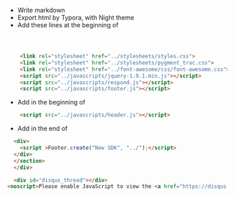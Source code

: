 - Write markdown
- Export html by Typora, with Night theme
- Add these lines at the beginning of <header>
```html
    <link rel="stylesheet" href="../stylesheets/styles.css">
    <link rel="stylesheet" href="../stylesheets/pygment_trac.css">
    <link rel="stylesheet" href="../font-awesome/css/font-awesome.css">
    <script src="../javascripts/jquery-1.9.1.min.js"></script>
    <script src="../javascripts/respond.js"></script>
    <script src="../javascripts/footer.js"></script>
```
- Add in the beginning of <body>
```html
    <script src="../javascripts/header.js"></script>
```
- Add in the end of <body>
```html
  <div>
    <script >Footer.create("New SDK", "../");</script>
  </div>
  </section>
  </div>

  <div id="disqus_thread"></div>
<noscript>Please enable JavaScript to view the <a href="https://disqus.com/?ref_noscript" rel="nofollow">comments powered by Disqus.</a></noscript>

```